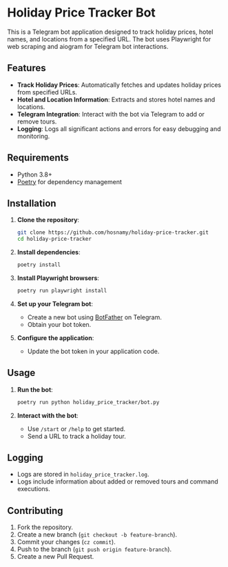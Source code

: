 # Holiday Price Tracker Bot

This is a Telegram bot application designed to track holiday prices, hotel names, and locations from a specified URL. The bot uses Playwright for web scraping and aiogram for Telegram bot interactions.

## Features

- **Track Holiday Prices**: Automatically fetches and updates holiday prices from specified URLs.
- **Hotel and Location Information**: Extracts and stores hotel names and locations.
- **Telegram Integration**: Interact with the bot via Telegram to add or remove tours.
- **Logging**: Logs all significant actions and errors for easy debugging and monitoring.

## Requirements

- Python 3.8+
- [Poetry](https://python-poetry.org/) for dependency management

## Installation

1. **Clone the repository**:

   ```bash
   git clone https://github.com/hosnamy/holiday-price-tracker.git
   cd holiday-price-tracker
   ```

2. **Install dependencies**:

   ```bash
   poetry install
   ```

3. **Install Playwright browsers**:

   ```bash
   poetry run playwright install
   ```

4. **Set up your Telegram bot**:

   - Create a new bot using [BotFather](https://core.telegram.org/bots#botfather) on Telegram.
   - Obtain your bot token.

5. **Configure the application**:

   - Update the bot token in your application code.

## Usage

1. **Run the bot**:

   ```bash
   poetry run python holiday_price_tracker/bot.py
   ```

2. **Interact with the bot**:

   - Use `/start` or `/help` to get started.
   - Send a URL to track a holiday tour.

## Logging

- Logs are stored in `holiday_price_tracker.log`.
- Logs include information about added or removed tours and command executions.

## Contributing

1. Fork the repository.
2. Create a new branch (`git checkout -b feature-branch`).
3. Commit your changes (`cz commit`).
4. Push to the branch (`git push origin feature-branch`).
5. Create a new Pull Request.
